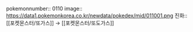 pokemonnumber:: 0110
image:: https://data1.pokemonkorea.co.kr/newdata/pokedex/mid/011001.png
진화:: [[포켓몬스터/또가스]] → [[포켓몬스터/또도가스]]
